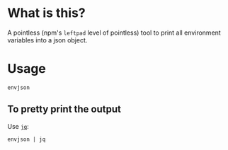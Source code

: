 # What is this?

A pointless (npm's `leftpad` level of pointless) tool to print all environment variables into a json object.

# Usage

`envjson`

## To pretty print the output

Use [`jq`](https://github.com/stedolan/jq):

`envjson | jq`
